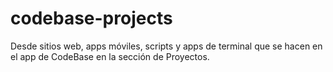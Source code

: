 # codebase-projects
Desde sitios web, apps móviles, scripts y apps de terminal que se hacen en el app de CodeBase en la sección de Proyectos.
